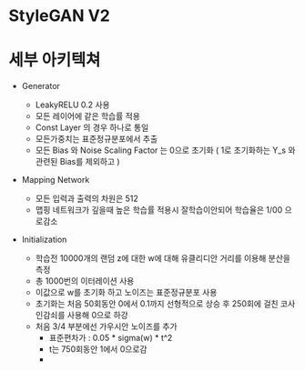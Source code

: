 # StyleGAN V2





# 세부 아키텍쳐


- Generator 
  - LeakyRELU 0.2 사용
  - 모든 레이어에 같은 학습률 적용
  - Const Layer 의 경우 하나로 통일
  - 모든가중치는 표준정규분포에서 추출
  - 모든 Bias 와 Noise Scaling Factor 는 0으로 초기화 ( 1로 초기화하는 Y_s 와 관련된 Bias를 제외하고 )

- Mapping Network
  - 모든 입력과 출력의 차원은 512
  - 맵핑 네트워크가 깊을때 높은 학습률 적용시 잘학습이안되어 학습율은 1/00 으로감소


- Initialization
  - 학습전 10000개의 랜덤 z에 대한 w에 대해 유클리디안 거리를 이용해 분산을 측정
  - 총 1000번의 이터레이션 사용
  - 이값으로 w를 초기화 하고 노이즈는 표준정규분포 사용
  - 초기화는 처음 50회동안 0에서 0.1까지 선형적으로 상승 후 250회에 걸친 코사인감쇠를 사용해 0으로 하강
  - 처음 3/4 부분에선 가우시안 노이즈를 추가
    - 표준편차가 : 0.05 * sigma(w) * t^2 
    - t는 750회동안 1에서 0으로감
    - 
